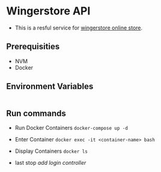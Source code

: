 # Wingerstore API

- This is a resful service for [wingerstore online store]().

## Prerequisities

- NVM
- Docker

## Environment Variables

```

```

## Run commands

- Run Docker Containers
  `docker-compose up -d`
- Enter Container
  `docker exec -it <container-name> bash`
- Display Containers
  `docker ls`

- last stop _add login controller_
